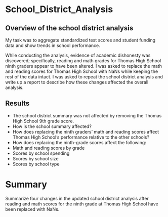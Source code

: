 # School_District_Analysis

## Overview of the school district analysis
My task was to aggregate standardized test scores and student funding data and show trends in school performance.

While conducting the analysis, evidence of academic dishonesty was discovered; specifically, reading and math grades for Thomas High School ninth graders appear to have been altered. I was asked to replace the math and reading scores for Thomas High School with NaNs while keeping the rest of the data intact. I was asked to repeat the school district analysis and write up a report to describe how these changes affected the overall analysis.

## Results
- The school district summary was not affected by removing the Thomas High School 9th grade score. 
- How is the school summary affected?
- How does replacing the ninth graders’ math and reading scores affect Thomas High School’s performance relative to the other schools?
- How does replacing the ninth-grade scores affect the following:
- Math and reading scores by grade
- Scores by school spending
- Scores by school size
- Scores by school type

# Summary 

Summarize four changes in the updated school district analysis after reading and math scores for the ninth grade at Thomas High School have been replaced with NaNs.
